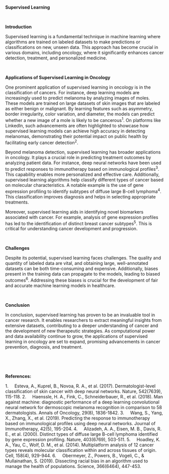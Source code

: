 **Supervised Learning**

 

**Introduction**

Supervised learning is a fundamental technique in machine learning where algorithms are trained on labeled datasets to make predictions or classifications on new, unseen data. This approach has become crucial in various domains, including oncology, where it significantly enhances cancer detection, treatment, and personalized medicine.

 

**Applications of Supervised Learning in Oncology**

One prominent application of supervised learning in oncology is in the classification of cancers. For instance, deep learning models are increasingly used to predict melanoma by analyzing images of moles. These models are trained on large datasets of skin images that are labeled as either benign or malignant. By learning features such as asymmetry, border irregularity, color variation, and diameter, the models can predict whether a new image of a mole is likely to be cancerous<sup>1</sup>. On platforms like LinkedIn, such advancements are often highlighted to showcase how supervised learning models can achieve high accuracy in detecting melanomas, demonstrating their potential impact on public health by facilitating early cancer detection<sup>2</sup>.


Beyond melanoma detection, supervised learning has broader applications in oncology. It plays a crucial role in predicting treatment outcomes by analyzing patient data. For instance, deep neural networks have been used to predict responses to immunotherapy based on immunological profiles<sup>3</sup>. This capability enables more personalized and effective care. Additionally, supervised learning algorithms help classify different types of cancer based on molecular characteristics. A notable example is the use of gene expression profiling to identify subtypes of diffuse large B-cell lymphoma<sup>4</sup>. This classification improves diagnosis and helps in selecting appropriate treatments.


Moreover, supervised learning aids in identifying novel biomarkers associated with cancer. For example, analysis of gene expression profiles has led to the identification of distinct breast cancer subtypes<sup>5</sup>. This is critical for understanding cancer development and progression.

 

**Challenges**

Despite its potential, supervised learning faces challenges. The quality and quantity of labeled data are vital, and obtaining large, well-annotated datasets can be both time-consuming and expensive. Additionally, biases present in the training data can propagate to the models, leading to biased outcomes<sup>6</sup>. Addressing these biases is crucial for the development of fair and accurate machine learning models in healthcare.

 

**Conclusion**

In conclusion, supervised learning has proven to be an invaluable tool in cancer research. It enables researchers to extract meaningful insights from extensive datasets, contributing to a deeper understanding of cancer and the development of new therapeutic strategies. As computational power and data availability continue to grow, the applications of supervised learning in oncology are set to expand, promising advancements in cancer prevention, diagnosis, and treatment.

 

 

**References:**

<!--[if !supportLists]-->1.     <!--[endif]-->Esteva, A., Kuprel, B., Novoa, R. A., et al. (2017). Dermatologist-level classification of skin cancer with deep neural networks. Nature, 542(7639), 115-118.

<!--[if !supportLists]-->2.     <!--[endif]-->Haenssle, H. A., Fink, C., Schneiderbauer, R., et al. (2018). Man against machine: diagnostic performance of a deep learning convolutional neural network for dermoscopic melanoma recognition in comparison to 58 dermatologists. Annals of Oncology, 29(8), 1836-1842.

<!--[if !supportLists]-->3.     <!--[endif]-->Wang, S., Yang, X., Zhang, X., et al. (2019). Predicting the response to immunotherapy based on immunological profiles using deep neural networks. Journal of Immunotherapy, 42(5), 195-204.

<!--[if !supportLists]-->4.     <!--[endif]-->Alizadeh, A. A., Eisen, M. B., Davis, R. E., et al. (2000). Distinct types of diffuse large B-cell lymphoma identified by gene expression profiling. Nature, 403(6769), 503-511.

<!--[if !supportLists]-->5.     <!--[endif]-->Hoadley, K. A., Yau, C., Wolf, D. M., et al. (2014). Multiplatform analysis of 12 cancer types reveals molecular classification within and across tissues of origin. Cell, 158(4), 929-944.

<!--[if !supportLists]-->6.     <!--[endif]-->Obermeyer, Z., Powers, B., Vogeli, C., & Mullainathan, S. (2019). Dissecting racial bias in an algorithm used to manage the health of populations. Science, 366(6464), 447-453.
